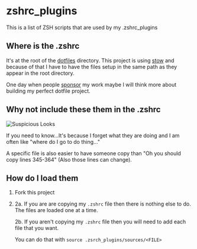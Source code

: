 # zshrc_plugins

This is a list of ZSH scripts that are used by my .zshrc_plugins

## Where is the .zshrc

It's at the root of the [dotfiles](../README.md) directory. This project is using [stow]() and because of that I have to have the files setup in the same path as they appear in the root directory.

One day when people [sponsor](https://github.com/sponsors/kjaymiller) my work maybe I will think more about building my perfect dotfile project.

## Why not include these them in the .zshrc

![Suspicious Looks](https://media1.tenor.com/m/-L5-p15qh6kAAAAd/pardon-me.gif)

If you need to know...It's because I forget what they are doing and I am often like "where do I go to do thing..."

A specific file is also easier to have someone copy than "Oh you should copy lines 345-364" (Also those lines can change).

## How do I load them

1. Fork this project

2. 2a. If you are are copying my `.zshrc` file then there is nothing else to do. The files are loaded one at a time.

   2b. If you aren't copying my `.zshrc` file then you will need to add each file that you want.

   You can do that with `source .zsrch_plugins/sources/<FILE>`
